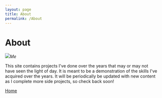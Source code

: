 ```yaml
---
layout: page
title: About
permalink: /About
---
```


# About

<img src="https://ik.imagekit.io/ol32yu856/Post_images/MeCropped360x360_r7GmsBQWUC?updatedAt=1759956235984">_Me_

This site contains projects I've done over the years that may or may not have seen the light of day. It is meant to be a demonstration of the skills I've acquired over the years. It will be periodically be updated with new content as I complete more side projects, so check back soon!

[Home][site-home]


[site-home]: {{site.url}}{{site.baseurl}}

